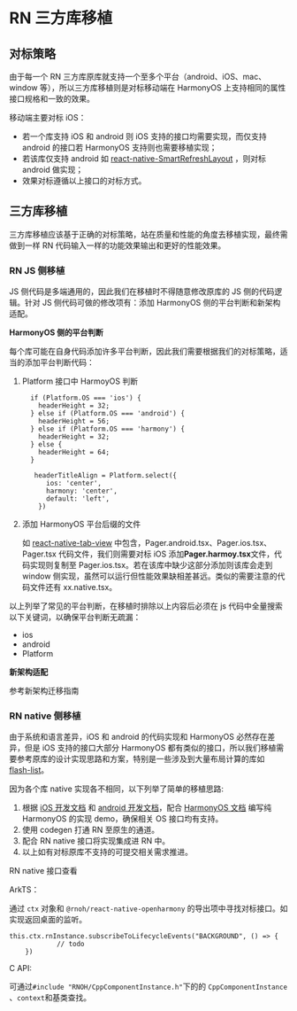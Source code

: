 # RN 三方库移植

## 对标策略

由于每一个 RN 三方库原库就支持一个至多个平台（android、iOS、mac、window 等），所以三方库移植则是对标移动端在 HarmonyOS 上支持相同的属性接口规格和一致的效果。

移动端主要对标 iOS：

- 若一个库支持 iOS 和 android 则 iOS 支持的接口均需要实现，而仅支持 android 的接口若 HarmonyOS 支持则也需要移植实现；
- 若该库仅支持 android 如 [react-native-SmartRefreshLayout](https://github.com/react-native-studio/react-native-SmartRefreshLayout) ，则对标 android 做实现；
- 效果对标遵循以上接口的对标方式。

## 三方库移植

三方库移植应该基于正确的对标策略，站在质量和性能的角度去移植实现，最终需做到一样 RN 代码输入一样的功能效果输出和更好的性能效果。

### RN JS 侧移植

JS 侧代码是多端通用的，因此我们在移植时不得随意修改原库的 JS 侧的代码逻辑。针对 JS 侧代码可做的修改项有：添加 HarmonyOS 侧的平台判断和新架构适配。

**HarmonyOS 侧的平台判断**

每个库可能在自身代码添加许多平台判断，因此我们需要根据我们的对标策略，适当的添加平台判断代码：

1. Platform 接口中 HarmoyOS 判断

   ```
     if (Platform.OS === 'ios') {
       headerHeight = 32;
     } else if (Platform.OS === 'android') {
       headerHeight = 56;
     } else if (Platform.OS === 'harmony') {
       headerHeight = 32;
     } else {
       headerHeight = 64;
     }

      headerTitleAlign = Platform.select({
         ios: 'center',
         harmony: 'center',
         default: 'left',
       })
   ```

2. 添加 HarmonyOS 平台后缀的文件

   如 [react-native-tab-view](https://github.com/react-navigation/react-navigation/tree/main/packages/react-native-tab-view/src) 中包含，Pager.android.tsx、Pager.ios.tsx、Pager.tsx 代码文件，我们则需要对标 iOS 添加**Pager.harmoy.tsx**文件，代码实现则复制至 Pager.ios.tsx。若在该库中缺少这部分添加则该库会走到 window 侧实现，虽然可以运行但性能效果缺相差甚远。类似的需要注意的代码文件还有 xx.native.tsx。

以上列举了常见的平台判断，在移植时排除以上内容后必须在 js 代码中全量搜索以下关键词，以确保平台判断无疏漏：

- ios
- android
- Platform

**新架构适配**

参考新架构迁移指南

### RN native 侧移植

由于系统和语言差异，iOS 和 android 的代码实现和 HarmonyOS 必然存在差异，但是 iOS 支持的接口大部分 HarmonyOS 都有类似的接口，所以我们移植需要参考原库的设计实现思路和方案，特别是一些涉及到大量布局计算的库如 [flash-list](https://github.com/Shopify/flash-list)。

因为各个库 native 实现各不相同，以下列举了简单的移植思路:

1. 根据 [iOS 开发文档](https://developer.apple.com/documentation/) 和 [android 开发文档](https://developer.android.google.cn/guide?hl=th)，配合 [HarmonyOS 文档](https://developer.huawei.com/consumer/cn/doc/) 编写纯 HarmonyOS 的实现 demo，确保相关 OS 接口均有支持。
2. 使用 codegen 打通 RN 至原生的通道。
3. 配合 RN native 接口将实现集成进 RN 中。
4. 以上如有对标原库不支持的可提交相关需求推进。

RN native 接口查看

ArkTS：

通过 `ctx` 对象和 `@rnoh/react-native-openharmony` 的导出项中寻找对标接口。如实现返回桌面的监听。

```
this.ctx.rnInstance.subscribeToLifecycleEvents("BACKGROUND", () => {
 			// todo
    })
```

C API:

可通过`#include "RNOH/CppComponentInstance.h"`下的的 `CppComponentInstance` 、`context`和基类查找。
